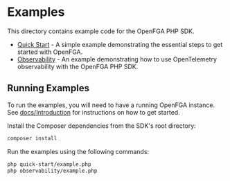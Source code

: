 # Examples

This directory contains example code for the OpenFGA PHP SDK.

- [Quick Start](quick-start/example.php) - A simple example demonstrating the essential steps to get started with OpenFGA.
- [Observability](observability/example.php) - An example demonstrating how to use OpenTelemetry observability with the OpenFGA PHP SDK.

## Running Examples

To run the examples, you will need to have a running OpenFGA instance. See [docs/Introduction](../docs/Introduction.md) for instructions on how to get started.

Install the Composer dependencies from the SDK's root directory:

```bash
composer install
```

Run the examples using the following commands:

```bash
php quick-start/example.php
php observability/example.php
```
